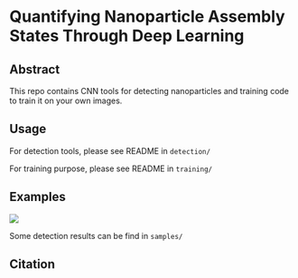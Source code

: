 # Quantifying Nanoparticle Assembly States Through Deep Learning

## Abstract

This repo contains CNN tools for detecting nanoparticles and training code to train it on your own images. 

## Usage

For detection tools, please see README in `detection/`

For training purpose, please see README in `training/`

## Examples

![](./results/pred3.png)

Some detection results can be find in `samples/`

## Citation 

